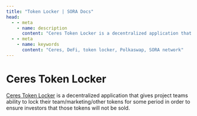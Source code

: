 ```yaml
---
title: "Token Locker | SORA Docs"
head:
  - - meta
    - name: description
      content: "Ceres Token Locker is a decentralized application that gives project teams ability to lock their tokens."
  - - meta
    - name: keywords
      content: "Ceres, DeFi, token locker, Polkaswap, SORA network"
---
```


# Ceres Token Locker

[Ceres Token Locker](https://dapps.cerestoken.io/token_locker) is a decentralized application that gives project teams ability 
to lock their team/marketing/other tokens for some period in order to ensure investors that those tokens will not be sold.
